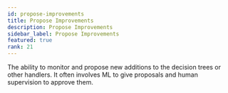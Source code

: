 ```yaml
---
id: propose-improvements
title: Propose Improvements
description: Propose Improvements
sidebar_label: Propose Improvements
featured: true
rank: 21
---
```

 
The ability to monitor and propose new additions to the decision trees or other handlers. It often involves ML to give proposals and human supervision to approve them.